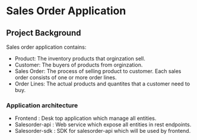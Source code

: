 # Sales Order Application

## Project Background

Sales order application contains:

* Product: The inventory products that orginzation sell.
* Customer: The buyers of products from orginzation.
* Sales Order: The process of selling product to customer. Each sales order consists of one or more order lines.
* Order Lines: The actual products and quantites that a customer need to buy.

### Application architecture

* Frontend : Desk top application which manage all entities.
* Salesorder-api : Web service which expose all entities in rest endpoints.
* Salesorder-sdk : SDK for salesorder-api which will be used by frontend.


